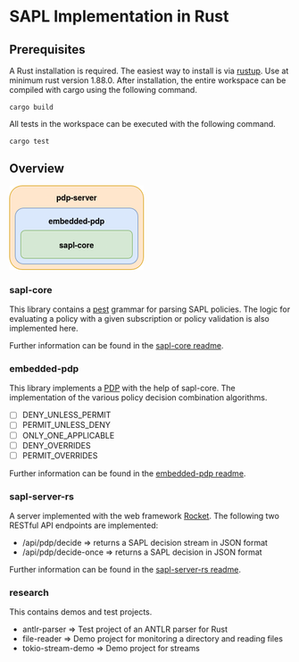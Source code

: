 # SAPL Implementation in Rust

## Prerequisites

A Rust installation is required. The easiest way to install is via [rustup](https://rustup.rs/). Use at minimum rust version 1.88.0. After installation, the entire workspace can be compiled with cargo using the following command.

```
cargo build
```

All tests in the workspace can be executed with the following command.

```
cargo test
```

## Overview

![Structure](assets/structure.png)

### sapl-core

This library contains a [pest](https://pest.rs) grammar for parsing SAPL policies. The logic for evaluating a policy with a given subscription or policy validation is also implemented here.

Further information can be found in the [sapl-core readme](sapl-core/README.md). 

### embedded-pdp

This library implements a [PDP](https://sapl.io/docs/3.0.0-SNAPSHOT/2_3_PolicyDecisionPoint/) with the help of sapl-core. The implementation of the various policy decision combination algorithms.

- [ ] DENY_UNLESS_PERMIT
- [ ] PERMIT_UNLESS_DENY
- [ ] ONLY_ONE_APPLICABLE
- [ ] DENY_OVERRIDES
- [ ] PERMIT_OVERRIDES

Further information can be found in the [embedded-pdp readme](embedded-pdp/README.md). 

### sapl-server-rs

A server implemented with the web framework [Rocket](https://rocket.rs/). The following two RESTful API endpoints are implemented:
* /api/pdp/decide => returns a SAPL decision stream in JSON format
* /api/pdp/decide-once => returns a SAPL decision in JSON format

Further information can be found in the [sapl-server-rs readme](sapl-server-rs/README.md). 

### research

This contains demos and test projects.

* antlr-parser => Test project of an ANTLR parser for Rust
* file-reader => Demo project for monitoring a directory and reading files
* tokio-stream-demo => Demo project for streams
